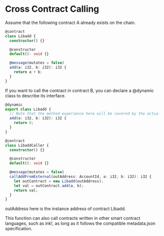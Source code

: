 # Cross Contract Calling

Assume that the following contract A already exists on the chain.
```typescript
@contract
class Libadd {
  constructor() {}

  @constructor
  default(): void {}

  @message(mutates = false)
  add(a: i32, b: i32): i32 {
    return a + b;
  }
}
```
If you want to call the contract in contract B, you can declare a @dynamic class to describe its interface.
```typescript
@dynamic
export class Libadd {
  // Note that the method experience here will be covered by the actual code, this writing is mainly for compiling
  add(a: i32, b: i32): i32 {
    return 0;
  }
}

@contract
class LibaddCaller {
  constructor() {}

  @constructor
  default(): void {}

  @message(mutates = false)
  callAddFromExternal(outAddress: AccountId, a: i32, b: i32): i32 {
    let outContract = new Libadd(outAddress);
    let val = outContract.add(a, b);
    return val;
  }
}
```
outAddress here is the instance address of contract Libadd.

This function can also call contracts written in other smart contract languages, such as ink!, as long as it follows the compatible metadata.json specification.